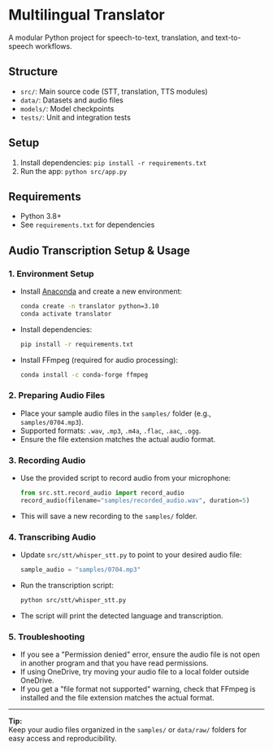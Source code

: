 # Multilingual Translator

A modular Python project for speech-to-text, translation, and text-to-speech workflows. 

## Structure
- `src/`: Main source code (STT, translation, TTS modules)
- `data/`: Datasets and audio files
- `models/`: Model checkpoints
- `tests/`: Unit and integration tests

## Setup
1. Install dependencies: `pip install -r requirements.txt`
2. Run the app: `python src/app.py`

## Requirements
- Python 3.8+
- See `requirements.txt` for dependencies

## Audio Transcription Setup & Usage

### 1. Environment Setup
- Install [Anaconda](https://www.anaconda.com/products/distribution) and create a new environment:
  ```sh
  conda create -n translator python=3.10
  conda activate translator
  ```
- Install dependencies:
  ```sh
  pip install -r requirements.txt
  ```
- Install FFmpeg (required for audio processing):
  ```sh
  conda install -c conda-forge ffmpeg
  ```

### 2. Preparing Audio Files
- Place your sample audio files in the `samples/` folder (e.g., `samples/0704.mp3`).
- Supported formats: `.wav`, `.mp3`, `.m4a`, `.flac`, `.aac`, `.ogg`.
- Ensure the file extension matches the actual audio format.

### 3. Recording Audio
- Use the provided script to record audio from your microphone:
  ```python
  from src.stt.record_audio import record_audio
  record_audio(filename="samples/recorded_audio.wav", duration=5)
  ```
- This will save a new recording to the `samples/` folder.

### 4. Transcribing Audio
- Update `src/stt/whisper_stt.py` to point to your desired audio file:
  ```python
  sample_audio = "samples/0704.mp3"
  ```
- Run the transcription script:
  ```sh
  python src/stt/whisper_stt.py
  ```
- The script will print the detected language and transcription.

### 5. Troubleshooting
- If you see a "Permission denied" error, ensure the audio file is not open in another program and that you have read permissions.
- If using OneDrive, try moving your audio file to a local folder outside OneDrive.
- If you get a "file format not supported" warning, check that FFmpeg is installed and the file extension matches the actual format.

---

**Tip:**  
Keep your audio files organized in the `samples/` or `data/raw/` folders for easy access and reproducibility.
